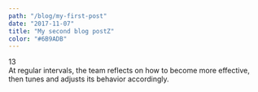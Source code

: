 ```yaml
---
path: "/blog/my-first-post"
date: "2017-11-07"
title: "My second blog postZ"
color: "#6B9ADB"
---
```

<div class="number">13</div>
At regular intervals, the team reflects on how to 			become more effective, then tunes and adjusts its 			behavior accordingly.
